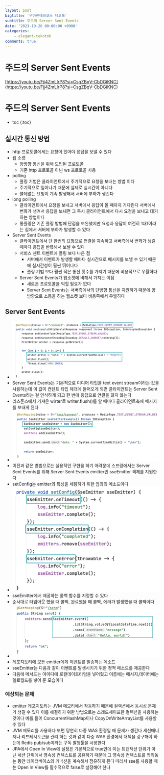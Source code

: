 ```yaml
---
layout: post
bigtitle: '우아한테크코스 테코톡'
subtitle: 주드의 Server Sent Events
date: '2023-10-20 00:00:00 +0900'
categories:
    - elegant-tekotok
comments: true
---
```


# 주드의 Server Sent Events
[https://youtu.be/Fjj4ZmLlrP8?si=CsgZBqV-CbDGiKNC](https://youtu.be/Fjj4ZmLlrP8?si=CsgZBqV-CbDGiKNC)

# 주드의 Server Sent Events
* toc
{:toc}

## 실시간 통신 방법
+ http 프로토콜에세는  요청이 있어야 응답을 보낼 수 있다
+ 웹 소켓
  + 양방향 통신을 위해 도입된 프로토콜
  + 기존 http 프로토콜 아닌 ws 프로토콜 사용
+ polling
  + 폴링 기법은 클라이언트에서 주기적으로 요청을 보내는 방법 이다
  + 주기적으로 일어나기 때문에 실제로 실시간이 아니다
  + 쓸데없는 요청이 계속 발생해서 서버에 부하가 생긴다 
+ long polling 
  + 클라이언트에서 요청을 보내고 서버에서 응답이 올 때까지 기다린다 서버에서 변화가 생겨서 응답을 보내면 그 즉시 클라이언트에서 다시 요청을 보내고 대기 하는 방법이다
  + 롱폴링은 기존 폴링 방법에 단점을 보완했지만 요청과 응답이 여전히 1대1이라는 점에서 서버에 부하가 발생할 수 있다
+ Server Sent Events
  + 클라이언트에서 단 한번의 요청으로 연결을 지속하고 서버측에서 변화가 생길 때마다 응답을 반복해서 보낼 수 있다
  + 서비스 센트 이벤트에 폴링 보다 나은 점
    + 서버에서 이벤트가 발생할 때마다 실시간으로 메시지를 보낼 수 있기 때문에 실시간성이 훨씬 뛰어나다
    + 폴링 기법 보다 훨씬 적은 통신 횟수를 가지기 때문에 비용적으로 우월하다
  + Server Sent Events가 웹소켓에 비해서 가지는 이점
    + 새로운 프로토콜을 익힐 필요가 없다
    + Server Sent Events는 서버측에서의 단방향 통신을 지원하기 때문에 양방향으로 소통을 하는 웹소켓 보다 비용쪽에서 우월히다

## Server Sent Events
+ ![img.png](../../../assets/img/elegant-tekotok/JUDE-ServerSentEvents.png)
+ Server Sent Events는 기본적으로 미디어 타입을 text event stream이라는 값을 사용하는데 이 값이 컨텐트 타입 헤더에 들어오게 되면 클라이언트는 Server Sent Events라는 걸 인식하게 되고
  한 번에 응답으로 연결을 끊지 않는다
+ 리스폰스에서 가져온 wirter로 writer.flush()를 할 때마다 클라이언트측에 메시지를 보내게 된다
+ ![img_1.png](../../../assets/img/elegant-tekotok/JUDE-ServerSentEvents1.png)
+ 이전과 같은 방법으로는 실용적인 구현을 하기 어려운데 스프링에서는 Server Sent Events를 위해 Server Sent Events emitter인 sseEmitter 객체를 지원한다
+ setConfig는 emitter의 특성을 세팅하기 위한 임의의 메소드이다
+ ![img_2.png](../../../assets/img/elegant-tekotok/JUDE-ServerSentEvents2.png)
+ sseEmitter에서 제공하는 콜백 함수를 지정할 수 있다
+ 순서대로 타임아웃 했을 때 콜백, 완료했을 때 콜백, 에러가 발생했을 때 콜백이다
+ ![img_3.png](../../../assets/img/elegant-tekotok/JUDE-ServerSentEvents3.png)
+ 레포지토리에 모든 emitter에게 이벤트를 발송하는 메소드
+ sseEmitter는 다음과 같이 이벤트를 발생시키기 위한 정적 메소드를 제공한다
+ 다음에 메서드는 아이디에 로컬데이트타임을 넣어줬고 이름에는 메시지,데이터에는 헬로월드를 넣어 준 모습이다

### 예상되는 문제 
+ emitter 레포지토리는 JVM 메모리에서 작동하기 때문에 컬렉션에서 동시성 문제가 생길 수 있다
  이를 해결하기 위한 방법으로는 스레드세이프한 컬렉션을 사용하는 것이다 예를 들어 ConcurrentHashMap이나 CopyOnWriteArrayList를 사용할 수 있다
+ JVM 메모리를 사용하다 보면 당연히 다중 WAS 환경일 때 문제가 생긴다 세션매니저나 리프레시토큰을 관리 하는 것과 같이 다중 WAS 환경에서 대책을 강구해야 하는데
  Redis pub/sub이라는 구독 발행툴을 사용한다
+ JPA에서 Open In View에 설정은 기본적으로 true인데 이는 트랜잭션 단위가 아닌 세션 단위에서 영속성 컨텍스트를 공유하기 때문에 그 영속성 컨텍스트를 띄워놓는 동안
  데이터베이스의 커넥션을 계속해서 점유하게 된다 따라서 sse를 사용할 때는 Open In View를 필수적으로 false로 설정해야 한다
